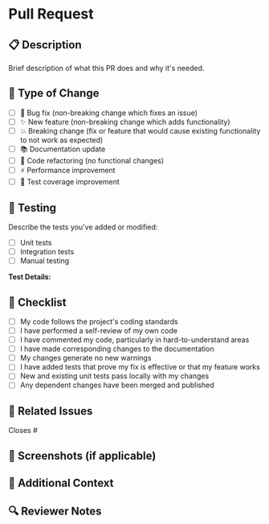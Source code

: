 # Pull Request

## 📋 Description

Brief description of what this PR does and why it's needed.

## 🔧 Type of Change

- [ ] 🐛 Bug fix (non-breaking change which fixes an issue)
- [ ] ✨ New feature (non-breaking change which adds functionality)
- [ ] 💥 Breaking change (fix or feature that would cause existing functionality to not work as expected)
- [ ] 📚 Documentation update
- [ ] 🧹 Code refactoring (no functional changes)
- [ ] ⚡ Performance improvement
- [ ] 🧪 Test coverage improvement

## 🧪 Testing

Describe the tests you've added or modified:

- [ ] Unit tests
- [ ] Integration tests
- [ ] Manual testing

**Test Details:**
<!-- Describe your testing approach -->

## 📝 Checklist

- [ ] My code follows the project's coding standards
- [ ] I have performed a self-review of my own code
- [ ] I have commented my code, particularly in hard-to-understand areas
- [ ] I have made corresponding changes to the documentation
- [ ] My changes generate no new warnings
- [ ] I have added tests that prove my fix is effective or that my feature works
- [ ] New and existing unit tests pass locally with my changes
- [ ] Any dependent changes have been merged and published

## 🔗 Related Issues

Closes #<!-- issue number -->

## 📸 Screenshots (if applicable)

<!-- Add screenshots here if your changes affect the UI -->

## 🎯 Additional Context

<!-- Add any other context about the pull request here -->

## 🔍 Reviewer Notes

<!-- Any specific areas you'd like reviewers to focus on -->